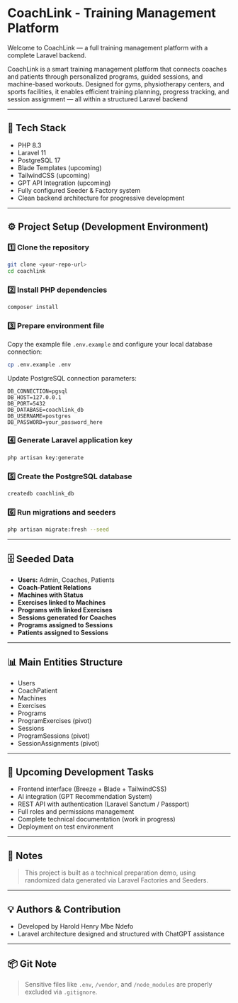 # CoachLink - Training Management Platform

Welcome to CoachLink — a full training management platform with a complete Laravel backend.

CoachLink is a smart training management platform that connects coaches and patients through personalized programs, guided sessions, and machine-based workouts. Designed for gyms, physiotherapy centers, and sports facilities, it enables efficient training planning, progress tracking, and session assignment — all within a structured Laravel backend

---

## 🚀 Tech Stack

- PHP 8.3
- Laravel 11
- PostgreSQL 17
- Blade Templates (upcoming)
- TailwindCSS (upcoming)
- GPT API Integration (upcoming)
- Fully configured Seeder & Factory system
- Clean backend architecture for progressive development

---

## ⚙️ Project Setup (Development Environment)

### 1️⃣ Clone the repository

```bash
git clone <your-repo-url>
cd coachlink
```

### 2️⃣ Install PHP dependencies

```bash
composer install
```

### 3️⃣ Prepare environment file

Copy the example file `.env.example` and configure your local database connection:

```bash
cp .env.example .env
```

Update PostgreSQL connection parameters:

```env
DB_CONNECTION=pgsql
DB_HOST=127.0.0.1
DB_PORT=5432
DB_DATABASE=coachlink_db
DB_USERNAME=postgres
DB_PASSWORD=your_password_here
```

### 4️⃣ Generate Laravel application key

```bash
php artisan key:generate
```

### 5️⃣ Create the PostgreSQL database

```bash
createdb coachlink_db
```

### 6️⃣ Run migrations and seeders

```bash
php artisan migrate:fresh --seed
```

---

## 🗄️ Seeded Data

- **Users:** Admin, Coaches, Patients
- **Coach-Patient Relations**
- **Machines with Status**
- **Exercises linked to Machines**
- **Programs with linked Exercises**
- **Sessions generated for Coaches**
- **Programs assigned to Sessions**
- **Patients assigned to Sessions**

---

## 📊 Main Entities Structure

- Users
- CoachPatient
- Machines
- Exercises
- Programs
- ProgramExercises (pivot)
- Sessions
- ProgramSessions (pivot)
- SessionAssignments (pivot)

---

## 🚧 Upcoming Development Tasks

- Frontend interface (Breeze + Blade + TailwindCSS)
- AI integration (GPT Recommendation System)
- REST API with authentication (Laravel Sanctum / Passport)
- Full roles and permissions management
- Complete technical documentation (work in progress)
- Deployment on test environment

---

## 📄 Notes

> This project is built as a technical preparation demo, using randomized data generated via Laravel Factories and Seeders.

---

## 💡 Authors & Contribution

- Developed by Harold Henry Mbe Ndefo
- Laravel architecture designed and structured with ChatGPT assistance

---

## 📦 Git Note

> Sensitive files like `.env`, `/vendor`, and `/node_modules` are properly excluded via `.gitignore`.
